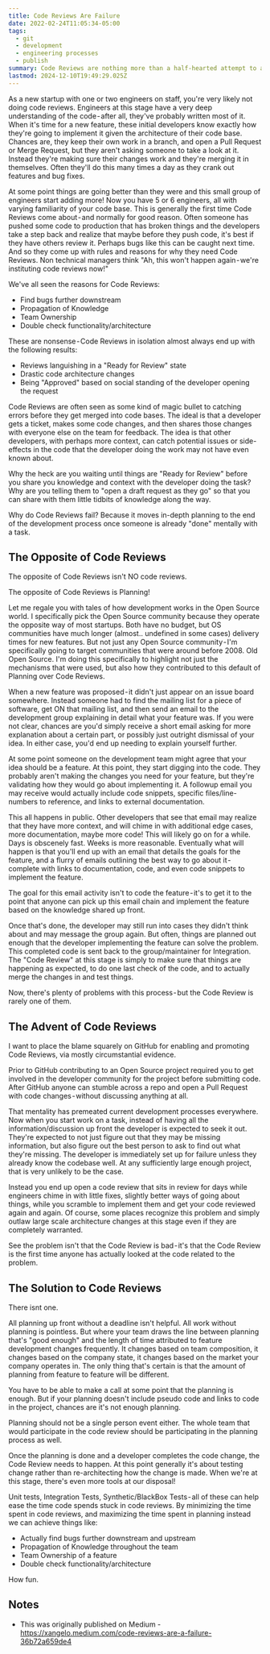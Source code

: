 ```yaml
---
title: Code Reviews Are Failure
date: 2022-02-24T11:05:34-05:00
tags:
  - git
  - development
  - engineering processes
  - publish
summary: Code Reviews are nothing more than a half-hearted attempt to avoid planning
lastmod: 2024-12-10T19:49:29.025Z
---
```


As a new startup with one or two engineers on staff, you're very likely not doing code reviews. Engineers at this stage have a very deep understanding of the code - after all, they've probably written most of it. When it's time for a new feature, these initial developers know exactly how they're going to implement it given the architecture of their code base. Chances are, they keep their own work in a branch, and open a Pull Request or Merge Request, but they aren't asking someone to take a look at it. Instead they're making sure their changes work and they're merging it in themselves. Often they'll do this many times a day as they crank out features and bug fixes.

At some point things are going better than they were and this small group of engineers start adding more! Now you have 5 or 6 engineers, all with varying familiarity of your code base. This is generally the first time Code Reviews come about - and normally for good reason. Often someone has pushed some code to production that has broken things and the developers take a step back and realize that maybe before they push code, it's best if they have others review it. Perhaps bugs like this can be caught next time. And so they come up with rules and reasons for why they need Code Reviews. Non technical managers think "Ah, this won't happen again - we're instituting code reviews now!"

We've all seen the reasons for Code Reviews:

- Find bugs further downstream
- Propagation of Knowledge
- Team Ownership
- Double check functionality/architecture

These are nonsense - Code Reviews in isolation almost always end up with the following results:

- Reviews languishing in a "Ready for Review" state
- Drastic code architecture changes
- Being "Approved" based on social standing of the developer opening the request

Code Reviews are often seen as some kind of magic bullet to catching errors before they get merged into code bases. The ideal is that a developer gets a ticket, makes some code changes, and then shares those changes with everyone else on the team for feedback. The idea is that other developers, with perhaps more context, can catch potential issues or side-effects in the code that the developer doing the work may not have even known about.

Why the heck are you waiting until things are "Ready for Review" before you share you knowledge and context with the developer doing the task? Why are you telling them to "open a draft request as they go" so that you can share with them little tidbits of knowledge along the way.

Why do Code Reviews fail? Because it moves in-depth planning to the end of the development process once someone is already "done" mentally with a task.

## The Opposite of Code Reviews

The opposite of Code Reviews isn't NO code reviews.

The opposite of Code Reviews is Planning!

Let me regale you with tales of how development works in the Open Source world. I specifically pick the Open Source community because they operate the opposite way of most startups. Both have no budget, but OS communities have much longer (almost.. undefined in some cases) delivery times for new features. But not just any Open Source community - I'm specifically going to target communities that were around before 2008. Old Open Source. I'm doing this specifically to highlight not just the mechanisms that were used, but also how they contributed to this default of Planning over Code Reviews.

When a new feature was proposed - it didn't just appear on an issue board somewhere. Instead someone had to find the mailing list for a piece of software, get ON that mailing list, and then send an email to the development group explaining in detail what your feature was. If you were not clear, chances are you'd simply receive a short email asking for more explanation about a certain part, or possibly just outright dismissal of your idea. In either case, you'd end up needing to explain yourself further.

At some point someone on the development team might agree that your idea should be a feature. At this point, they start digging into the code. They probably aren't making the changes you need for your feature, but they're validating how they would go about implementing it. A followup email you may receive would actually include code snippets, specific files/line-numbers to reference, and links to external documentation.

This all happens in public. Other developers that see that email may realize that they have more context, and will chime in with additional edge cases, more documentation, maybe more code! This will likely go on for a while. Days is obscenely fast. Weeks is more reasonable. Eventually what will happen is that you'll end up with an email that details the goals for the feature, and a flurry of emails outlining the best way to go about it - complete with links to documentation, code, and even code snippets to implement the feature.

The goal for this email activity isn't to code the feature - it's to get it to the point that anyone can pick up this email chain and implement the feature based on the knowledge shared up front.

Once that's done, the developer may still run into cases they didn't think about and may message the group again. But often, things are planned out enough that the developer implementing the feature can solve the problem. This completed code is sent back to the group/maintainer for Integration. The "Code Review" at this stage is simply to make sure that things are happening as expected, to do one last check of the code, and to actually merge the changes in and test things.

Now, there's plenty of problems with this process - but the Code Review is rarely one of them.

## The Advent of Code Reviews

I want to place the blame squarely on GitHub for enabling and promoting Code Reviews, via mostly circumstantial evidence.

Prior to GitHub contributing to an Open Source project required you to get involved in the developer community for the project before submitting code. After GitHub anyone can stumble across a repo and open a Pull Request with code changes - without discussing anything at all.

That mentality has premeated current development processes everywhere. Now when you start work on a task, instead of having all the information/discussion up front the developer is expected to seek it out. They're expected to not just figure out that they may be missing information, but also figure out the best person to ask to find out what they're missing. The developer is immediately set up for failure unless they already know the codebase well. At any sufficiently large enough project, that is very unlikely to be the case.

Instead you end up open a code review that sits in review for days while engineers chime in with little fixes, slightly better ways of going about things, while you scramble to implement them and get your code reviewed again and again. Of course, some places recognize this problem and simply outlaw large scale architecture changes at this stage even if they are completely warranted.

See the problem isn't that the Code Review is bad - it's that the Code Review is the first time anyone has actually looked at the code related to the problem.

## The Solution to Code Reviews

There isnt one.

All planning up front without a deadline isn't helpful. All work without planning is pointless. But where your team draws the line between planning that's "good enough" and the length of time attributed to feature development changes frequently. It changes based on team composition, it changes based on the company state, it changes based on the market your company operates in. The only thing that's certain is that the amount of planning from feature to feature will be different.

You have to be able to make a call at some point that the planning is enough. But if your planning doesn't include pseudo code and links to code in the project, chances are it's not enough planning.

Planning should not be a single person event either. The whole team that would participate in the code review should be participating in the planning process as well.

Once the planning is done and a developer completes the code change, the Code Review needs to happen. At this point generally it's about testing change rather than re-architecting how the change is made. When we're at this stage, there's even more tools at our disposal!

Unit tests, Integration Tests, Synthetic/BlackBox Tests - all of these can help ease the time code spends stuck in code reviews. By minimizing the time spent in code reviews, and maximizing the time spent in planning instead we can achieve things like:

- Actually find bugs further downstream and upstream
- Propagation of Knowledge throughout the team
- Team Ownership of a feature
- Double check functionality/architecture

How fun.

## Notes

- This was originally published on Medium - https://xangelo.medium.com/code-reviews-are-a-failure-36b72a659de4
